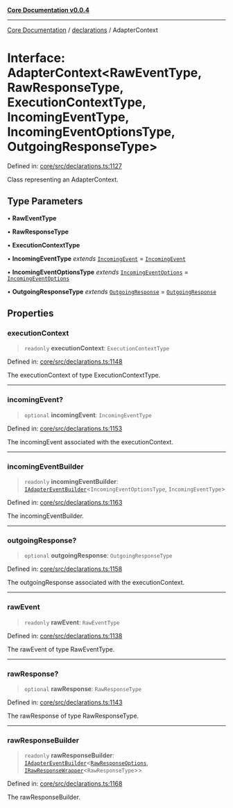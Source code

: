 [**Core Documentation v0.0.4**](../../README.md)

***

[Core Documentation](../../modules.md) / [declarations](../README.md) / AdapterContext

# Interface: AdapterContext\<RawEventType, RawResponseType, ExecutionContextType, IncomingEventType, IncomingEventOptionsType, OutgoingResponseType\>

Defined in: [core/src/declarations.ts:1127](https://github.com/stonemjs/core/blob/4b1b931e44a5db2600109fa7ae2a8b532ed77730/src/declarations.ts#L1127)

Class representing an AdapterContext.

## Type Parameters

• **RawEventType**

• **RawResponseType**

• **ExecutionContextType**

• **IncomingEventType** *extends* [`IncomingEvent`](../../events/IncomingEvent/classes/IncomingEvent.md) = [`IncomingEvent`](../../events/IncomingEvent/classes/IncomingEvent.md)

• **IncomingEventOptionsType** *extends* [`IncomingEventOptions`](../../events/IncomingEvent/interfaces/IncomingEventOptions.md) = [`IncomingEventOptions`](../../events/IncomingEvent/interfaces/IncomingEventOptions.md)

• **OutgoingResponseType** *extends* [`OutgoingResponse`](../../events/OutgoingResponse/classes/OutgoingResponse.md) = [`OutgoingResponse`](../../events/OutgoingResponse/classes/OutgoingResponse.md)

## Properties

### executionContext

> `readonly` **executionContext**: `ExecutionContextType`

Defined in: [core/src/declarations.ts:1148](https://github.com/stonemjs/core/blob/4b1b931e44a5db2600109fa7ae2a8b532ed77730/src/declarations.ts#L1148)

The executionContext of type ExecutionContextType.

***

### incomingEvent?

> `optional` **incomingEvent**: `IncomingEventType`

Defined in: [core/src/declarations.ts:1153](https://github.com/stonemjs/core/blob/4b1b931e44a5db2600109fa7ae2a8b532ed77730/src/declarations.ts#L1153)

The incomingEvent associated with the executionContext.

***

### incomingEventBuilder

> `readonly` **incomingEventBuilder**: [`IAdapterEventBuilder`](IAdapterEventBuilder.md)\<`IncomingEventOptionsType`, `IncomingEventType`\>

Defined in: [core/src/declarations.ts:1163](https://github.com/stonemjs/core/blob/4b1b931e44a5db2600109fa7ae2a8b532ed77730/src/declarations.ts#L1163)

The incomingEventBuilder.

***

### outgoingResponse?

> `optional` **outgoingResponse**: `OutgoingResponseType`

Defined in: [core/src/declarations.ts:1158](https://github.com/stonemjs/core/blob/4b1b931e44a5db2600109fa7ae2a8b532ed77730/src/declarations.ts#L1158)

The outgoingResponse associated with the executionContext.

***

### rawEvent

> `readonly` **rawEvent**: `RawEventType`

Defined in: [core/src/declarations.ts:1138](https://github.com/stonemjs/core/blob/4b1b931e44a5db2600109fa7ae2a8b532ed77730/src/declarations.ts#L1138)

The rawEvent of type RawEventType.

***

### rawResponse?

> `optional` **rawResponse**: `RawResponseType`

Defined in: [core/src/declarations.ts:1143](https://github.com/stonemjs/core/blob/4b1b931e44a5db2600109fa7ae2a8b532ed77730/src/declarations.ts#L1143)

The rawResponse of type RawResponseType.

***

### rawResponseBuilder

> `readonly` **rawResponseBuilder**: [`IAdapterEventBuilder`](IAdapterEventBuilder.md)\<[`RawResponseOptions`](RawResponseOptions.md), [`IRawResponseWrapper`](IRawResponseWrapper.md)\<`RawResponseType`\>\>

Defined in: [core/src/declarations.ts:1168](https://github.com/stonemjs/core/blob/4b1b931e44a5db2600109fa7ae2a8b532ed77730/src/declarations.ts#L1168)

The rawResponseBuilder.
